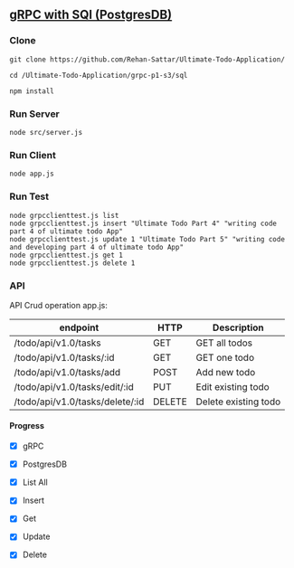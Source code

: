 ## [gRPC with SQl (PostgresDB)](https://github.com/Rehan-Sattar/Ultimate-Todo-Application/tree/master/grpc-p1-s3/sql)

### Clone
```
git clone https://github.com/Rehan-Sattar/Ultimate-Todo-Application/

cd /Ultimate-Todo-Application/grpc-p1-s3/sql

npm install
```

### Run Server
```
node src/server.js

```
### Run Client
```
node app.js

```
### Run Test
```
node grpcclienttest.js list
node grpcclienttest.js insert "Ultimate Todo Part 4" "writing code  part 4 of ultimate todo App"
node grpcclienttest.js update 1 "Ultimate Todo Part 5" "writing code and developing part 4 of ultimate todo App"
node grpcclienttest.js get 1
node grpcclienttest.js delete 1

```
### API 

API Crud operation  app.js: 

| endpoint | HTTP | Description |
| ------------- | ------ | ------------- |
| /todo/api/v1.0/tasks     | GET | GET all todos |
| /todo/api/v1.0/tasks/:id | GET | GET one todo |
| /todo/api/v1.0/tasks/add | POST | Add new todo |
| /todo/api/v1.0/tasks/edit/:id | PUT | Edit existing todo |
| /todo/api/v1.0/tasks/delete/:id | DELETE | Delete existing todo |

#### Progress
- [x] gRPC
- [x] PostgresDB
- [x] List All
- [x] Insert
- [x] Get
- [x] Update
- [x] Delete

